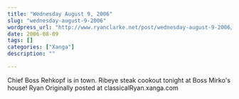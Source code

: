 ```yaml
---
title: "Wednesday August 9, 2006"
slug: "wednesday-august-9-2006"
wordpress_url: "http://www.ryanclarke.net/post/wednesday-august-9-2006/"
date: 2006-08-09
tags: []
categories: ["Xanga"]
description: ""

---
```


Chief Boss Rehkopf is in town.
Ribeye steak cookout tonight at Boss Mirko's house!
Ryan
Originally posted at classicalRyan.xanga.com
